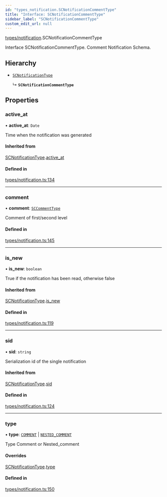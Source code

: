 ```yaml
---
id: "types_notification.SCNotificationCommentType"
title: "Interface: SCNotificationCommentType"
sidebar_label: "SCNotificationCommentType"
custom_edit_url: null
---
```


[types/notification](../modules/types_notification).SCNotificationCommentType

Interface SCNotificationCommentType.
Comment Notification Schema.

## Hierarchy

- [`SCNotificationType`](types_notification.SCNotificationType)

  ↳ **`SCNotificationCommentType`**

## Properties

### active\_at

• **active\_at**: `Date`

Time when the notification was generated

#### Inherited from

[SCNotificationType](types_notification.SCNotificationType).[active_at](types_notification.SCNotificationType#active_at)

#### Defined in

[types/notification.ts:134](https://github.com/selfcommunity/community-ui/blob/80e4c04/packages/sc-core/src/types/notification.ts#L134)

___

### comment

• **comment**: [`SCCommentType`](types_comment.SCCommentType)

Comment of first/second level

#### Defined in

[types/notification.ts:145](https://github.com/selfcommunity/community-ui/blob/80e4c04/packages/sc-core/src/types/notification.ts#L145)

___

### is\_new

• **is\_new**: `boolean`

True if the notification has been read, otherwise false

#### Inherited from

[SCNotificationType](types_notification.SCNotificationType).[is_new](types_notification.SCNotificationType#is_new)

#### Defined in

[types/notification.ts:119](https://github.com/selfcommunity/community-ui/blob/80e4c04/packages/sc-core/src/types/notification.ts#L119)

___

### sid

• **sid**: `string`

Serialization id of the single notification

#### Inherited from

[SCNotificationType](types_notification.SCNotificationType).[sid](types_notification.SCNotificationType#sid)

#### Defined in

[types/notification.ts:124](https://github.com/selfcommunity/community-ui/blob/80e4c04/packages/sc-core/src/types/notification.ts#L124)

___

### type

• **type**: [`COMMENT`](../enums/types_notification.SCNotificationTypologyType#comment) \| [`NESTED_COMMENT`](../enums/types_notification.SCNotificationTypologyType#nested_comment)

Type Comment or Nested_comment

#### Overrides

[SCNotificationType](types_notification.SCNotificationType).[type](types_notification.SCNotificationType#type)

#### Defined in

[types/notification.ts:150](https://github.com/selfcommunity/community-ui/blob/80e4c04/packages/sc-core/src/types/notification.ts#L150)
